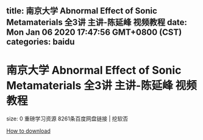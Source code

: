 
title: 南京大学 Abnormal Effect of Sonic Metamaterials 全3讲 主讲-陈延峰 视频教程
date: Mon Jan 06 2020 17:47:56 GMT+0800 (CST)    
categories: baidu
---

# 南京大学 Abnormal Effect of Sonic Metamaterials 全3讲 主讲-陈延峰 视频教程
size: 0
 重磅学习资源 8261条百度网盘链接 | 挖软否
 

[How to download](https://bpcam.bemobtrk.com/go/2ceec3aa-1ca2-46d6-b9ff-aaa5c184517c?jno=393)